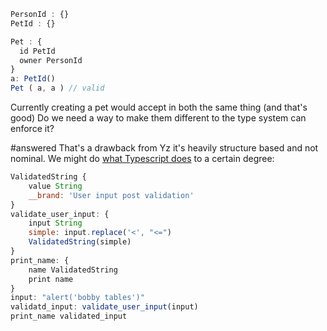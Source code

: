 ```javascript
PersonId : {}
PetId : {}

Pet : {
  id PetId
  owner PersonId
}
a: PetId()
Pet ( a, a ) // valid
```
Currently creating a pet would accept in both the same thing (and that's good)
Do we need a way to make them different to the type system can enforce it?

#answered That's a drawback from Yz it's heavily structure based and not nominal. We might do [what Typescript does](https://www.typescriptlang.org/play#example/nominal-typing) to a certain degree: 

```javascript
ValidatedString {
	value String
	__brand: 'User input post validation'
}
validate_user_input: {
	input String
	simple: input.replace('<', "<=")
	ValidatedString(simple)
}
print_name: {
	name ValidatedString
	print name
}
input: "alert('bobby tables')"
validatd_input: validate_user_input(input)
print_name validated_input
```

